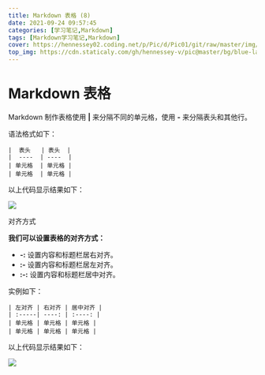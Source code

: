 ```yaml
---
title: Markdown 表格 (8)
date: 2021-09-24 09:57:45
categories: [学习笔记,Markdown]
tags: [Markdown学习笔记,Markdown]
cover: https://hennessey02.coding.net/p/Pic/d/Pic01/git/raw/master/img//23EACC50-38E0-4284-B99A-6BC22E284BAC.jpg
top_img: https://cdn.staticaly.com/gh/hennessey-v/pic@master/bg/blue-lake-v1.jpg
---
```


# Markdown 表格

Markdown 制作表格使用 **|** 来分隔不同的单元格，使用 **-** 来分隔表头和其他行。

语法格式如下：

```
|  表头   | 表头  |
|  ----  | ----  |
| 单元格  | 单元格 |
| 单元格  | 单元格 |
```

以上代码显示结果如下：

![](https://hennessey02.coding.net/p/Pic/d/Pic01/git/raw/master/img//23EACC50-38E0-4284-B99A-6BC22E284BAC.jpg)



对齐方式

**我们可以设置表格的对齐方式：**

- **-:** 设置内容和标题栏居右对齐。
- **:-** 设置内容和标题栏居左对齐。
- **:-:** 设置内容和标题栏居中对齐。

实例如下：

```
| 左对齐 | 右对齐 | 居中对齐 |
| :-----| ----: | :----: |
| 单元格 | 单元格 | 单元格 |
| 单元格 | 单元格 | 单元格 |
```

以上代码显示结果如下：

![](https://hennessey02.coding.net/p/Pic/d/Pic01/git/raw/master/img//87DE9D5C-44FB-4693-8735-194D3779EC3E.jpg)
